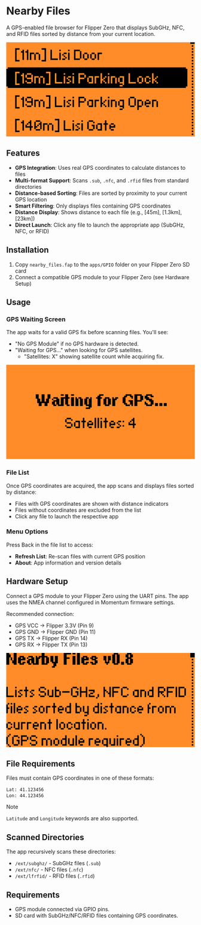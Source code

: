 # Nearby Files

A GPS-enabled file browser for Flipper Zero that displays SubGHz, NFC, and RFID files sorted by distance from your current location.

![File List](screenshots/screenshot3.png)

## Features

- **GPS Integration**: Uses real GPS coordinates to calculate distances to files
- **Multi-format Support**: Scans `.sub`, `.nfc`, and `.rfid` files from standard directories
- **Distance-based Sorting**: Files are sorted by proximity to your current GPS location
- **Smart Filtering**: Only displays files containing GPS coordinates
- **Distance Display**: Shows distance to each file (e.g., [45m], [1.3km], [23km])
- **Direct Launch**: Click any file to launch the appropriate app (SubGHz, NFC, or RFID)

## Installation

1. Copy `nearby_files.fap` to the `apps/GPIO` folder on your Flipper Zero SD card
2. Connect a compatible GPS module to your Flipper Zero (see Hardware Setup)

## Usage

### GPS Waiting Screen
The app waits for a valid GPS fix before scanning files. You'll see:
- "No GPS Module" if no GPS hardware is detected.
- "Waiting for GPS..." when looking for GPS satellites.
  - "Satellites: X" showing satellite count while acquiring fix.

![GPS Waiting](screenshots/screenshot1.png)

### File List
Once GPS coordinates are acquired, the app scans and displays files sorted by distance:
- Files with GPS coordinates are shown with distance indicators
- Files without coordinates are excluded from the list
- Click any file to launch the respective app

### Menu Options
Press Back in the file list to access:
- **Refresh List**: Re-scan files with current GPS position
- **About**: App information and version details

## Hardware Setup

Connect a GPS module to your Flipper Zero using the UART pins. The app uses the NMEA channel configured in Momentum firmware settings.

Recommended connection:
- GPS VCC → Flipper 3.3V (Pin 9)
- GPS GND → Flipper GND (Pin 11) 
- GPS TX → Flipper RX (Pin 14)
- GPS RX → Flipper TX (Pin 13)

![GPS Setup](screenshots/screenshot5.png)

## File Requirements

Files must contain GPS coordinates in one of these formats:
```
Lat: 41.123456
Lon: 44.123456
```

> [!Note]
> `Latitude` and `Longitude` keywords are also supported.

## Scanned Directories

The app recursively scans these directories:
- `/ext/subghz/` - SubGHz files (`.sub`)
- `/ext/nfc/` - NFC files (`.nfc`) 
- `/ext/lfrfid/` - RFID files (`.rfid`)

## Requirements

- GPS module connected via GPIO pins.
- SD card with SubGHz/NFC/RFID files containing GPS coordinates.
